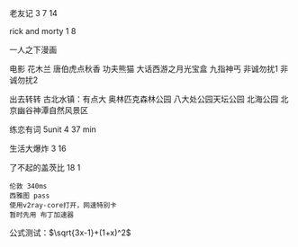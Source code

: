 老友记
    3 7 14

rick and morty
    1 8

一人之下漫画


电影
    花木兰
    唐伯虎点秋香
    功夫熊猫
    大话西游之月光宝盒
    九指神丐
    非诚勿扰1
    非诚勿扰2

出去转转
    古北水镇：有点大
    奥林匹克森林公园
    八大处公园天坛公园
    北海公园
    北京幽谷神潭自然风景区

练恋有词
    5unit 4 37 min
    
生活大爆炸
    3 16

了不起的盖茨比
    18 1

    伦敦 340ms
    西雅图 pass
    使用v2ray-core打开，网速特别卡
    暂时先用 布丁加速器

公式测试：$\sqrt{3x-1}+(1+x)^2$
